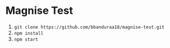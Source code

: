 # Magnise Test

1. `git clone https://github.com/bbanduraa18/magnise-test.git`
2. `npm install`
3. `npm start`
